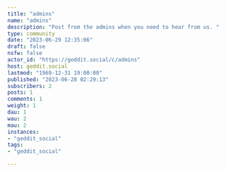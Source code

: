 ```yaml
---
title: "admins" 
name: "admins"
description: "Post from the admins when you need to hear from us. "
type: community
date: "2023-06-29 12:35:06"
draft: false
nsfw: false
actor_id: "https://geddit.social/c/admins"
host: geddit.social
lastmod: "1969-12-31 19:00:00"
published: "2023-06-28 02:29:13"
subscribers: 2
posts: 1
comments: 1
weight: 1
dau: 1
wau: 2
mau: 2
instances:
- "geddit_social"
tags: 
- "geddit_social"

---
```

